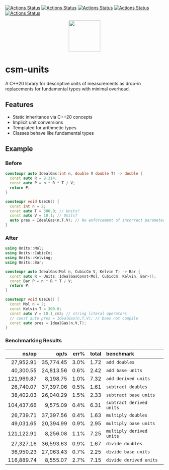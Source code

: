 [![Actions Status](https://github.com/sddale/csm-units/workflows/MacOS/badge.svg)](https://github.com/sddale/csm-units/actions)
[![Actions Status](https://github.com/sddale/csm-units/workflows/Windows/badge.svg)](https://github.com/sddale/csm-units/actions)
[![Actions Status](https://github.com/sddale/csm-units/workflows/Ubuntu/badge.svg)](https://github.com/sddale/csm-units/actions)
[![Actions Status](https://github.com/sddale/csm-units/workflows/Style/badge.svg)](https://github.com/sddale/csm-units/actions)
[![Actions Status](https://github.com/sddale/csm-units/workflows/Install/badge.svg)](https://github.com/sddale/csm-units/actions)
<!-- [![codecov](https://codecov.io/gh/sddale/csm-units/branch/master/graph/badge.svg)](https://codecov.io/gh/sddale/csm-units) -->

<p align="center">
  <img src="https://www.mines.edu/wp-content/uploads/assets/logo_eee_rev_4c_r.png" height="100" width="auto" />
</p>

# csm-units

A C++20 library for descriptive units of measurements as drop-in replacements for fundamental types with minimal overhead.

## Features

- Static inheritance via C++20 concepts
- Implicit unit conversions
- Templated for arithmetic types
- Classes behave like fundamental types

## Example

### Before

```cpp
constexpr auto IdealGas(int n, double V double T) -> double {
  const auto R = 8.314;
  const auto P = n * R * T / V;
  return P;
}

constexpr void UseIG() {
  const int n = 2;
  const auto T = 300.0; // Units?
  const auto V = 10.1; // Units?
  auto pres = IdealGas(n,T,V); // No enforcement of incorrect parameter order
}
```

### After
```cpp
using Units::Mol;
using Units::CubicCm;
using Units::Kelving;
using Units::Bar;

constexpr auto IdealGas(Mol n, CubicCm V, Kelvin T) -> Bar {
  const auto R = Units::IdealGasConst<Mol, CubicCm, Kelvin, Bar>(); 
  const Bar P = n * R * T / V;
  return P;
}

constexpr void UseIG() {
  const Mol n = 2;
  const Kelvin T = 300.0; 
  const auto V = 10.1_cm3; // string literal operators 
  // const auto pres = IdealGas(n,T,V); // Does not compile
  const auto pres = IdealGas(n,V,T);
}
```


### Benchmarking Results

|               ns/op |                op/s |    err% |     total | benchmark
|--------------------:|--------------------:|--------:|----------:|:----------
|           27,952.91 |           35,774.45 |    3.0% |      1.72 | `add doubles`
|           40,300.55 |           24,813.56 |    0.6% |      2.42 | `add base units`
|          121,969.87 |            8,198.75 |    1.0% |      7.32 | `add derived units`
|           26,740.07 |           37,397.06 |    0.5% |      1.61 | `subtract doubles`
|           38,402.03 |           26,040.29 |    1.5% |      2.33 | `subtract base units`
|          104,437.66 |            9,575.09 |    0.4% |      6.31 | `subtract derived units`
|           26,739.71 |           37,397.56 |    0.4% |      1.63 | `multiply doubles`
|           49,031.65 |           20,394.99 |    0.9% |      2.95 | `multiply base units`
|          121,122.91 |            8,256.08 |    1.1% |      7.25 | `multiply derived units`
|           27,327.16 |           36,593.63 |    0.9% |      1.67 | `divide doubles`
|           36,950.23 |           27,063.43 |    0.7% |      2.25 | `divide base units`
|          116,889.74 |            8,555.07 |    2.7% |      7.15 | `divide derived units`
